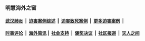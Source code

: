 
### 明慧海外之窗

####  [武汉肺炎](indexes/365.md?t=05170302) &nbsp;|&nbsp;  [迫害案例综述](indexes/328.md?t=05170302) &nbsp;|&nbsp; [迫害致死案例](indexes/277.md?t=05170302)  &nbsp;|&nbsp; [更多迫害案例](indexes/81.md?t=05170302)  &nbsp;|&nbsp; 
####  [时事评论](indexes/19.md?t=05170302) &nbsp;|&nbsp; [海外简讯](indexes/245.md?t=05170302)&nbsp;|&nbsp;  [社会支持](indexes/140.md?t=05170302) &nbsp;|&nbsp; [褒奖决议](indexes/282.md?t=05170302) &nbsp;|&nbsp; [社区报道](indexes/91.md?t=05170302)  &nbsp;|&nbsp; [天人之间](indexes/78.md?t=05170302) 

